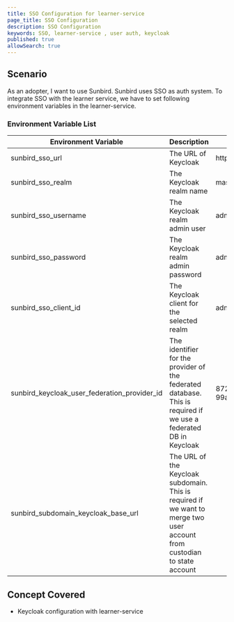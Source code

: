 ```yaml
---
title: SSO Configuration for learner-service 
page_title: SSO Configuration
description: SSO Configuration
keywords: SSO, learner-service , user auth, keycloak
published: true
allowSearch: true
---
```


## Scenario
As an adopter, I want to use Sunbird. Sunbird uses SSO as auth system. To integrate SSO with the learner service, we have to set following environment variables in the learner-service.

### Environment Variable List

|  Environment Variable | Description    | Sample |
|-----------------------|----------------|-----------|
| sunbird_sso_url       | The URL of Keycloak| http://localhost:8080/auth/ |
| sunbird_sso_realm     | The Keycloak realm name | master |
| sunbird_sso_username  | The Keycloak realm admin user | admin
| sunbird_sso_password  | The Keycloak realm admin password | admin
| sunbird_sso_client_id | The Keycloak client for the selected realm | admin-cli
|sunbird_keycloak_user_federation_provider_id | The identifier for the provider of the federated database. This is required if we use a federated DB in Keycloak | 872382fa-9161-48f0-99ad-7148abb34
|sunbird_subdomain_keycloak_base_url | The URL of the Keycloak subdomain. This is required if we want to merge two user account from custodian to state account 

 
  
## Concept Covered

- Keycloak configuration with learner-service
